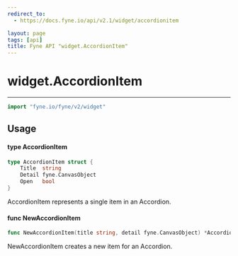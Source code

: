 ```yaml
---
redirect_to:
  - https://docs.fyne.io/api/v2.1/widget/accordionitem

layout: page
tags: [api]
title: Fyne API "widget.AccordionItem"
---
```



# widget.AccordionItem
---
```go
import "fyne.io/fyne/v2/widget"
```

## Usage

#### type AccordionItem

```go
type AccordionItem struct {
	Title  string
	Detail fyne.CanvasObject
	Open   bool
}
```

AccordionItem represents a single item in an Accordion.

#### func  NewAccordionItem

```go
func NewAccordionItem(title string, detail fyne.CanvasObject) *AccordionItem
```
NewAccordionItem creates a new item for an Accordion.
